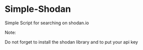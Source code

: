 # Simple-Shodan
Simple Script for searching on shodan.io


Note:

Do not forget to install the shodan library and to put your api key
